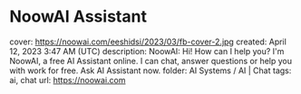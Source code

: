 # NoowAI Assistant

cover: https://noowai.com/eeshidsi/2023/03/fb-cover-2.jpg
created: April 12, 2023 3:47 AM (UTC)
description: NoowAI: Hi! How can I help you? I'm NoowAI, a free AI Assistant online. I can chat, answer questions or help you with work for free. Ask AI Assistant now.
folder: AI Systems / AI | Chat
tags: ai, chat
url: https://noowai.com